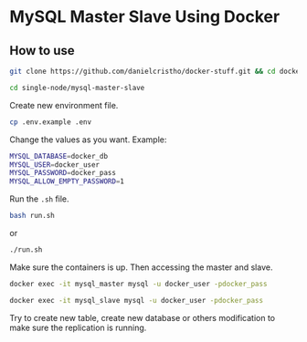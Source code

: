 # MySQL Master Slave Using Docker

## How to use

```bash
git clone https://github.com/danielcristho/docker-stuff.git && cd docker-stuff
```

```bash
cd single-node/mysql-master-slave
```

Create new environment file.

```bash
cp .env.example .env
```

Change the values as you want. Example:

```sh
MYSQL_DATABASE=docker_db
MYSQL_USER=docker_user
MYSQL_PASSWORD=docker_pass
MYSQL_ALLOW_EMPTY_PASSWORD=1
```

Run the `.sh` file.

```bash
bash run.sh
```

or

```bash
./run.sh
```

Make sure the containers is up. Then accessing the master and slave.

```bash
docker exec -it mysql_master mysql -u docker_user -pdocker_pass
```

```bash
docker exec -it mysql_slave mysql -u docker_user -pdocker_pass
```

Try to create new table, create new database or others modification to make sure the replication is running.
